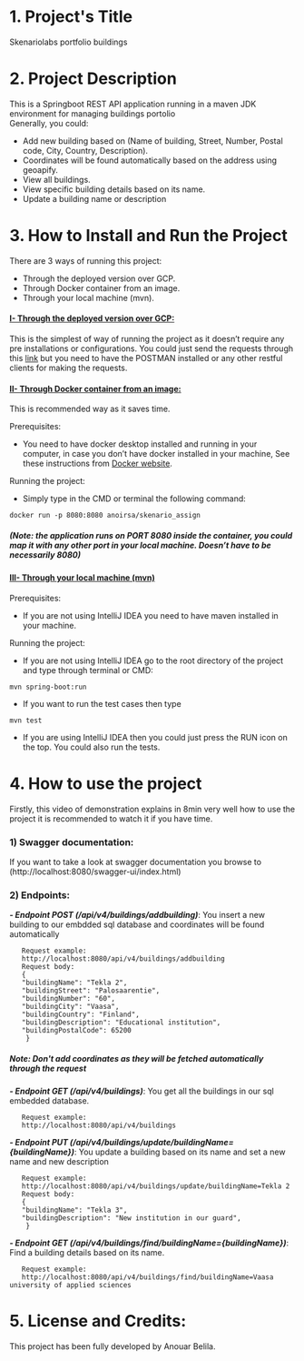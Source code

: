 # 1. Project's Title
Skenariolabs portfolio buildings

# 2. Project Description
This is a Springboot REST API application running in a maven JDK environment for managing buildings portolio <br/>
Generally, you could: 
- Add new building based on (Name of building, Street, Number, Postal code, City, Country, Description).
- Coordinates will be found automatically based on the address using geoapify.
- View all buildings.
- View specific building details based on its name.
- Update a building name or description

# 3. How to Install and Run the Project

There are 3 ways of running this project:

* Through the deployed version over GCP.
* Through Docker container from an image.
* Through your local machine (mvn).

####  <u>I- Through the deployed version over GCP:</u>

This is the simplest of way of running the project as it doesn’t require any pre installations or configurations. You could just send the requests through this [link](https://skenario-assign-f32wyhbvoq-lz.a.run.app/) but you need to have the POSTMAN installed or any other restful clients for making the requests.

####  <u>II- Through Docker container from an image:</u>
This is recommended way as it saves time.

Prerequisites:
-	You need to have docker desktop installed and running in your computer, in case you don’t have docker installed in your machine, See these instructions from [Docker website](https://docs.docker.com/engine/install/).

Running the project:

-	Simply type in the CMD or terminal the following command:

```
docker run -p 8080:8080 anoirsa/skenario_assign
```
#####  (Note: the application runs on PORT 8080 inside the container, you could map it with any other port in   your local machine. Doesn’t have to be necessarily 8080)

####  <u>III- Through your local machine (mvn)</u>
Prerequisites:
- If you are not using IntelliJ IDEA you need to have maven installed in your machine.
  
Running the project:
- If you are not using IntelliJ IDEA go to the root directory of the project and type through terminal or CMD:

```
mvn spring-boot:run
```
- If you want to run the test cases then type

```
mvn test
```
- If you are using IntelliJ IDEA then you could just press the RUN icon on the top. You could also run the tests.

# 4. How to use the project
Firstly, this video of demonstration explains in 8min very well how to use the project it is recommended to watch it if you have time.

###  1) Swagger documentation:
If you want to take a look at swagger documentation you browse to (http://localhost:8080/swagger-ui/index.html)

###  2) Endpoints:

<b>_- Endpoint POST (/api/v4/buildings/addbuilding)_</b>: You insert a new building to our embdded sql database and coordinates will be found automatically 

       Request example:
       http://localhost:8080/api/v4/buildings/addbuilding
       Request body:
       {
       "buildingName": "Tekla 2",
       "buildingStreet": "Palosaarentie",
       "buildingNumber": "60",
       "buildingCity": "Vaasa",
       "buildingCountry": "Finland",
       "buildingDescription": "Educational institution",
       "buildingPostalCode": 65200
        } 

##### Note: Don't add coordinates as they will be fetched automatically through the request 

<b>_- Endpoint GET (/api/v4/buildings)_</b>: You get all the buildings in our sql embedded database.

       Request example:
       http://localhost:8080/api/v4/buildings

<b>_- Endpoint PUT (/api/v4/buildings/update/buildingName={buildingName})_</b>: You update a building based on its name and set a new name and new description

       Request example:
       http://localhost:8080/api/v4/buildings/update/buildingName=Tekla 2
       Request body:
       {
       "buildingName": "Tekla 3",
       "buildingDescription": "New institution in our guard",
        } 

<b>_- Endpoint GET (/api/v4/buildings/find/buildingName={buildingName})_</b>: Find a building details based on its name.

       Request example:
       http://localhost:8080/api/v4/buildings/find/buildingName=Vaasa university of applied sciences

# 5. License and Credits:
This project has been fully developed by Anouar Belila.







